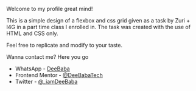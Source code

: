 Welcome to my profile great mind!

This is a simple design of a flexbox and css grid given as a task by Zuri + I4G in a part time class I enrolled in. The task was created with the use of HTML and CSS only.

Feel free to replicate and modify to your taste.

Wanna contact me? Here you go

- WhatsApp - [DeeBaba](https://wa.me/message/44VHYNMDSWR2M1)
- Frontend Mentor - [@DeeBabaTech](https://www.frontendmentor.io/profile/DeeBabaTech)
- Twitter - [@_iamDeeBaba](https://www.twitter.com/_iamDeeBaba)